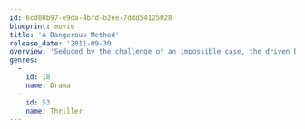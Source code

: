 ```yaml
---
id: 6cd80b97-e9da-4bfd-b2ee-7ddd54125028
blueprint: movie
title: 'A Dangerous Method'
release_date: '2011-09-30'
overview: 'Seduced by the challenge of an impossible case, the driven Dr. Carl Jung takes the unbalanced yet beautiful Sabina Spielrein as his patient. Jung’s weapon is the method of his master, the renowned Sigmund Freud. Both men fall under Sabina’s spell.'
genres:
  -
    id: 18
    name: Drama
  -
    id: 53
    name: Thriller
---
```

